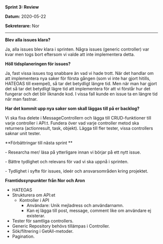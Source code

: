 **Sprint 3: Review**

**Datum:** 2020-05-22

**Sekreterare:** Nor

****

**Blev alla issues klara?**

Ja, alla issues blev klara i sprinten. Några issues (generic controller) var kvar men togs bort eftersom vi valde att inte implementera detta.



**Höll tidsplaneringen för issues?**

Ja, fast vissa issues tog snabbare än vad vi hade trott. När det handlar om att implementera nya saker för första gången (som vi inte har gjort hitills, HATEOAS till exempel), så tar det betydligt längre tid. Men när man har gjort det så tar det betydligt lägre tid att implementera för att vi förstår hur det fungerar och det blir liknande kod. I vissa fall kunde en issue ta en längre tid när man fastnar.



**Har det kommit upp nya saker som skall läggas till på er backlog?**

Vi ska fixa delete i MessageControllern och lägga till CRUD-funktioner till varje controller i API:t. Fundera över vad varje controller metod ska returnera (actionresult, task, objekt). Lägga till fler tester, vissa controllers saknar unit tester.



**Förbättringar till nästa sprint **

\- Researcha mer/ läsa på ytterligare innan vi börjar på ett nytt issue.

\- Bättre tydlighet och relevans för vad vi ska uppnå i sprinten.

\- Tydlighet i syfte för issues, ideér och ansvarsområden kring projektet.



**Framtidssynpunkter från Nor och Aron**

- HATEOAS
- Strukturera om API:et
  - Kontroller i API
    - Användare: Unik mejladress och användarnamn.
    - Kan ej lägga till post, message, comment like om användare ej existerar.
- Tester för samtliga controllers.
- Generic Repository behövs tillämpas i Controller.
- Sök/filtrering i GetAll-metoder.
- Pagination.
